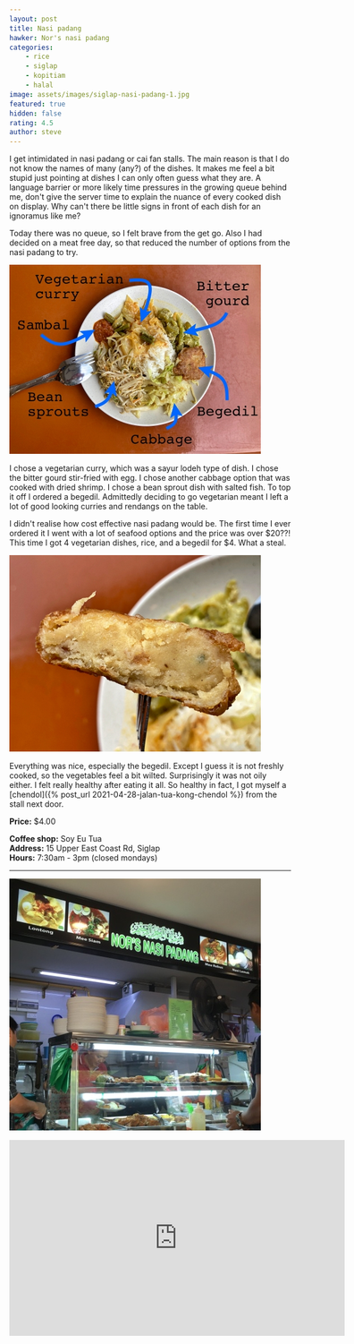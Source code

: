 ```yaml
---
layout: post
title: Nasi padang
hawker: Nor's nasi padang
categories: 
    - rice
    - siglap
    - kopitiam
    - halal
image: assets/images/siglap-nasi-padang-1.jpg
featured: true
hidden: false
rating: 4.5
author: steve
---
```

I get intimidated in nasi padang or cai fan stalls. The main reason is that I do not know the names of many (any?) of the dishes. It makes me feel a bit stupid just pointing at dishes I can only often guess what they are. A language barrier or more likely time pressures in the growing queue behind me, don't give the server time to explain the nuance of every cooked dish on display. Why can't there be little signs in front of each dish for an ignoramus like me?

Today there was no queue, so I felt brave from the get go. Also I had decided on a meat free day, so that reduced the number of options from the nasi padang to try.

![Nasi padang choices](/assets/images/siglap-nasi-padang-3.jpg "Nasi padang choices")

I chose a vegetarian curry, which was a sayur lodeh type of dish. I chose the bitter gourd stir-fried with egg. I chose another cabbage option that was cooked with dried shrimp. I chose a bean sprout dish with salted fish. To top it off I ordered a begedil. Admittedly deciding to go vegetarian meant I left a lot of good looking curries and rendangs on the table.

I didn't realise how cost effective nasi padang would be. The first time I ever ordered it I went with a lot of seafood options and the price was over $20??! This time I got 4 vegetarian dishes, rice, and a begedil for $4. What a steal.

![Delicious begedil](/assets/images/siglap-nasi-padang-2.jpg "Delicious begedil")

Everything was nice, especially the begedil. Except I guess it is not freshly cooked, so the vegetables feel a bit wilted. Surprisingly it was not oily either. I felt really healthy after eating it all. So healthy in fact, I got myself a [chendol]({% post_url 2021-04-28-jalan-tua-kong-chendol %}) from the stall next door.

**Price:** $4.00

**Coffee shop:** Soy Eu Tua  
**Address:** 15 Upper East Coast Rd, Siglap  
**Hours:** 7:30am - 3pm (closed mondays)

***  

![Nor's nasi padang](/assets/images/nasi-lemak-jalan-tua-kong-2.jpg "Nor's nasi padang")

<iframe src="https://www.google.com/maps/embed?pb=!1m14!1m8!1m3!1d15955.08339107152!2d103.9257479!3d1.312931!3m2!1i1024!2i768!4f13.1!3m3!1m2!1s0x0%3A0x2e291e2efa1806eb!2sSoy%20Eu%20Tua%20Coffee%20Shop!5e0!3m2!1sen!2ssg!4v1617203534419!5m2!1sen!2ssg" width="600" height="350" style="border:0;" allowfullscreen="" loading="lazy"></iframe>